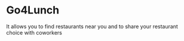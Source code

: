 # Go4Lunch
It allows you to find restaurants near you and to share your restaurant choice with coworkers 
